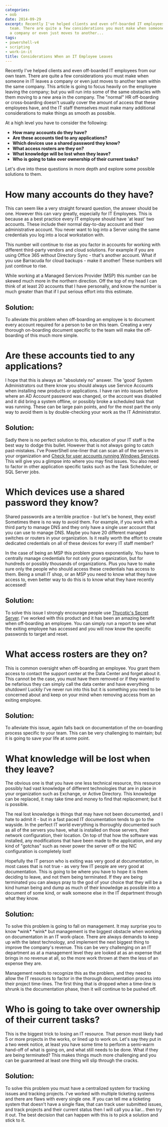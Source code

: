 ```yaml
---
categories:
- oob
date: 2014-09-29
excerpt: Recently I've helped clients and even off-boarded IT employees from our own
  team. There are quite a few considerations you must make when someone in IT leaves
  a company or even just moves to another...
tags:
- powershell-v4
- scripting
- work-in-it
title: Considerations When an IT Employee Leaves
---
```


Recently I've helped clients and even off-boarded IT employees from our own team. There are quite a few considerations you must make when someone in IT leaves a company or even just moves to another team within the same company. This article is going to focus heavily on the employee leaving the company; but you will run into some of the same obstacles with them moving to a new area in the company. The "normal" HR off-boarding or cross-boarding doesn't usually cover the amount of access that these employees have, and the IT staff themselves must make many additional considerations to make things as smooth as possible.

At a high level you have to consider the following:

- **How many accounts do they have?**
- **Are these accounts tied to any applications?**
- **Which devices use a shared password they know?**
- **What access rosters are they on?**
- **What knowledge will be lost when they leave?**
- **Who is going to take over ownership of their current tasks?**

Let's dive into these questions in more depth and explore some possible solutions to them.

<!--more-->

# How many accounts do they have?

This can seem like a very straight forward question, the answer should be one. However this can vary greatly, especially for IT Employees. This is because as a best practice every IT employee should have 'at least' two accounts. These include their normal day-to-day account and their administrative account. You never want to log into a Server using the same credentials you log into a local workstation with.

This number will continue to rise as you factor in accounts for working with different third-party vendors and cloud solutions. For example if you are using Office 365 without Directory Sync - that's another account. What if you use Barracuda for cloud backups - make it another! These numbers will just continue to rise.

While working at a Managed Services Provider (MSP) this number can be skewed much more in the northern direction. Off the top of my head I can think of at least 20 accounts that I have personally, and know the number is much greater than that if I put serious effort into this estimate.

## Solution:

To alleviate this problem when off-boarding an employee is to document every account required for a person to be on this team. Creating a very thorough on-boarding document specific to the team will make the off-boarding of this much more simple.

# Are these accounts tied to any applications?

I hope that this is always an "absolutely no" answer. The 'good' System Administrators out there know you should always use Service Accounts when installing new products or applications. I have ran into issues before where an AD Account password was changed, or the account was disabled and it did bring a system offline, or possibly broke a scheduled task that was running. These can be large pain points, and for the most part the only way to avoid them is by double-checking your work as the IT Administrator.

## Solution:

Sadly there is no perfect solution to this, education of your IT staff is the best way to dodge this bullet. However that is not always going to catch past-mistakes. I've PowerShell one-liner that can scan all of the servers in your organization and [Check for user accounts running Windows Services](http://mattblogsit.com/windows/powershell-check-for-user-accounts-running-windows-services "PowerShell: Check for user accounts running Windows Services"). This will give you a glimpse into where you may find issues. You also need to factor in other application specific tasks such as the Task Scheduler, or SQL Server jobs.

# Which devices use a shared password they know?

Shared passwords are a terrible practice - but let's be honest, they exist! Sometimes there is no way to avoid them. For example, if you work with a third party to manage DNS and they only have a single user account that you can use to manage DNS. Maybe you have 20 different managed switches or routers in your organization. Is it really worth the effort to create dedicated credentials on all of these devices for every IT staff member?

In the case of being an MSP this problem grows exponentially. You have to centrally manage credentials for not only your organization, but for hundreds or possibly thousands of organizations. Plus you have to make sure only the people who should access these credentials has access to them. Being a small IT shop, or an MSP you need to know what they have access to, even better way to do this is to know what they have recently accessed!

## Solution:

To solve this issue I strongly encourage people use [Thycotic's Secret Server](http://thycotic.com/products/secret-server/). I've worked with this product and it has been an amazing benefit when off-boarding an employee. You can simply run a report to see what the exiting employee has accessed and you will now know the specific passwords to target and reset.

# What access rosters are they on?

This is common oversight when off-boarding an employee. You grant them access to contact the support center at the Data Center and forget about it. This cannot be the case, you must have them removed or if they wanted to be nefarious they can simply call the data center and have everything shutdown! Luckily I've never run into this but it is something you need to be concerned about and keep on your mind when removing access from an exiting employee.

## Solution:

To alleviate this issue, again falls back on documentation of the on-boarding process specific to your team. This can be very challenging to maintain; but it is going to save your life at some point.

# What knowledge will be lost when they leave?

The obvious one is that you have one less technical resource, this resource possibly had vast knowledge of different technologies that are in place in your organization such as Exchange, or Active Directory. This knowledge can be replaced, it may take time and money to find that replacement; but it is possible.

The real lost knowledge is things that may have not been documented, and I hate to admit it - but in a fast paced IT documentation tends to go to the wayside. In the perfect IT world everything is thoroughly documented such as all of the servers you have, what is installed on those servers, their network configuration, their location. On top of that how the software was installed, any modifications that have been made to the application, and any kind of "gotchas" such as never power the server off or the NIC configuration is completely lost!

Hopefully the IT person who is exiting was very good at documentation, in most cases that is not true - as very few IT people are very good at documentation. This is going to be where you have to hope it is them deciding to leave, and not them being terminated. If they are being terminated you can always pray to the god of your choice that they will be a kind human being and dump as much of their knowledge as possible into a document of some kind, or walk someone else in the IT department through what they know.

## Solution:

To solve this problem is going to fall on management. It may surprise you to know \*wink\* \*wink\* but management is the biggest obstacle when working on documentation in an IT work-place. There are always demands to keep up with the latest technology, and implement the next biggest thing to improve the company's revenue. This can be very challenging on an IT department as at a management level they are looked at as an expense that brings in no revenue at all, so the more work thrown at them the less of an expense they are.

Management needs to recognize this as the problem, and they need to allow the IT resources to factor in the thorough documentation process into their project time-lines. The first thing that is dropped when a time-line is shrunk is the documentation phase, then it will continue to be pushed off.

# Who is going to take over ownership of their current tasks?

This is the biggest trick to losing an IT resource. That person most likely had 5 or more projects in the works, or lined up to work on. Let's say they put in a two week notice, at least you have some time to perform a semi-warm hand-off of what is going on, and what still needs to be done. What if they are being terminated? This makes things much more challenging and you can be guaranteed at least one thing will slip through the cracks.

## Solution:

To solve this problem you must have a centralized system for tracking issues and tracking projects. I've worked with multiple ticketing systems and there are flaws with every single one. If you can tell me a ticketing system that doesn't have a single flaw, that can track user submitted issues, and track projects and their current status then I will call you a liar... then try it out. The best decision that can happen with this is to pick a solution and stick to it.